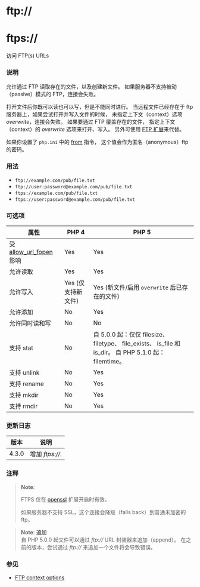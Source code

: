 ftp://
======

ftps://
=======

访问 FTP(s) URLs

### 说明

允许通过 FTP 读取存在的文件，以及创建新文件。
如果服务器不支持被动（passive）模式的 FTP，连接会失败。

打开文件后你既可以读也可以写，但是不能同时进行。 当远程文件已经存在于
ftp 服务器上，如果尝试打开并写入文件的时候， 未指定上下文（context）选项
*overwrite*，连接会失败。 如果要通过 FTP 覆盖存在的文件，
指定上下文（context）的 *overwrite* 选项来打开、写入。 另外可使用
<a href="/ref/ftp.html" class="link">FTP 扩展</a>来代替。

如果你设置了 `php.ini` 中的
<a href="/filesystem/setup.html#" class="link">from</a> 指令，
这个值会作为匿名（anonymous）ftp 的密码。

### 用法

-   <span class="simpara">`ftp://example.com/pub/file.txt`</span>
-   <span
    class="simpara">`ftp://user:password@example.com/pub/file.txt`</span>
-   <span class="simpara">`ftps://example.com/pub/file.txt`</span>
-   <span
    class="simpara">`ftps://user:password@example.com/pub/file.txt`</span>

### 可选项

| 属性                                                                       | PHP 4              | PHP 5                                                                                                                                                                                                                                                                                          |
|----------------------------------------------------------------------------|--------------------|------------------------------------------------------------------------------------------------------------------------------------------------------------------------------------------------------------------------------------------------------------------------------------------------|
| 受 <a href="/filesystem/setup.html#" class="link">allow_url_fopen</a> 影响 | Yes                | Yes                                                                                                                                                                                                                                                                                            |
| 允许读取                                                                   | Yes                | Yes                                                                                                                                                                                                                                                                                            |
| 允许写入                                                                   | Yes (仅支持新文件) | Yes (新文件/启用 `overwrite` 后已存在的文件)                                                                                                                                                                                                                                                   |
| 允许添加                                                                   | No                 | Yes                                                                                                                                                                                                                                                                                            |
| 允许同时读和写                                                             | No                 | No                                                                                                                                                                                                                                                                                             |
| 支持 <span class="function">stat</span>                                    | No                 | 自 5.0.0 起：仅仅 <span class="function">filesize</span>、 <span class="function">filetype</span>、 <span class="function">file\_exists</span>、 <span class="function">is\_file</span> 和 <span class="function">is\_dir</span>。 自 PHP 5.1.0 起： <span class="function">filemtime</span>。 |
| 支持 <span class="function">unlink</span>                                  | No                 | Yes                                                                                                                                                                                                                                                                                            |
| 支持 <span class="function">rename</span>                                  | No                 | Yes                                                                                                                                                                                                                                                                                            |
| 支持 <span class="function">mkdir</span>                                   | No                 | Yes                                                                                                                                                                                                                                                                                            |
| 支持 <span class="function">rmdir</span>                                   | No                 | Yes                                                                                                                                                                                                                                                                                            |

### 更新日志

| 版本  | 说明            |
|-------|-----------------|
| 4.3.0 | 增加 *ftps://*. |

### 注释

> **Note**:
>
> FTPS 仅在 <a href="/book/openssl.html" class="link">openssl</a>
> 扩展开启时有效。
>
> <span class="simpara"> 如果服务器不支持 SSL，这个连接会降级（falls
> back）到普通未加密的 ftp。 </span>

> **Note**: **追加**  
> <span class="simpara"> 自 PHP 5.0.0 起文件可以通过 *ftp://* URL
> 封装器来追加（append）。 在之前的版本，尝试通过 *ftp://*
> 来追加一个文件将会导致错误。 </span>

### 参见

-   <a href="/context/ftp.html" class="xref">FTP context options</a>
